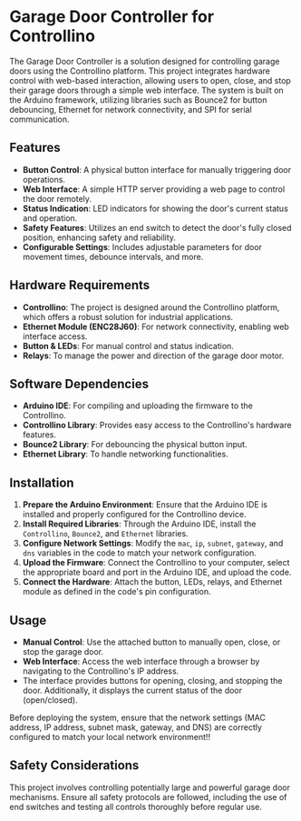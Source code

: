 # Garage Door Controller for Controllino

The Garage Door Controller is a solution designed for controlling garage doors using the Controllino platform.
This project integrates hardware control with web-based interaction, allowing users to open, close, and stop their garage doors through a simple web interface. 
The system is built on the Arduino framework, utilizing libraries such as Bounce2 for button debouncing, Ethernet for network connectivity, and SPI for serial communication.

## Features

- **Button Control**: A physical button interface for manually triggering door operations.
- **Web Interface**: A simple HTTP server providing a web page to control the door remotely.
- **Status Indication**: LED indicators for showing the door's current status and operation.
- **Safety Features**: Utilizes an end switch to detect the door's fully closed position, enhancing safety and reliability.
- **Configurable Settings**: Includes adjustable parameters for door movement times, debounce intervals, and more.

## Hardware Requirements

- **Controllino**: The project is designed around the Controllino platform, which offers a robust solution for industrial applications.
- **Ethernet Module (ENC28J60)**: For network connectivity, enabling web interface access.
- **Button & LEDs**: For manual control and status indication.
- **Relays**: To manage the power and direction of the garage door motor.

## Software Dependencies

- **Arduino IDE**: For compiling and uploading the firmware to the Controllino.
- **Controllino Library**: Provides easy access to the Controllino's hardware features.
- **Bounce2 Library**: For debouncing the physical button input.
- **Ethernet Library**: To handle networking functionalities.

## Installation

1. **Prepare the Arduino Environment**: Ensure that the Arduino IDE is installed and properly configured for the Controllino device.
2. **Install Required Libraries**: Through the Arduino IDE, install the `Controllino`, `Bounce2`, and `Ethernet` libraries.
3. **Configure Network Settings**: Modify the `mac`, `ip`, `subnet`, `gateway`, and `dns` variables in the code to match your network configuration.
4. **Upload the Firmware**: Connect the Controllino to your computer, select the appropriate board and port in the Arduino IDE, and upload the code.
5. **Connect the Hardware**: Attach the button, LEDs, relays, and Ethernet module as defined in the code's pin configuration.

## Usage

- **Manual Control**: Use the attached button to manually open, close, or stop the garage door.
- **Web Interface**: Access the web interface through a browser by navigating to the Controllino's IP address.
- The interface provides buttons for opening, closing, and stopping the door. Additionally, it displays the current status of the door (open/closed).

Before deploying the system, ensure that the network settings (MAC address, IP address, subnet mask, gateway, and DNS) are correctly configured to match your local network environment!!

## Safety Considerations

This project involves controlling potentially large and powerful garage door mechanisms. Ensure all safety protocols are followed, including the use of end switches and testing all controls thoroughly before regular use.
